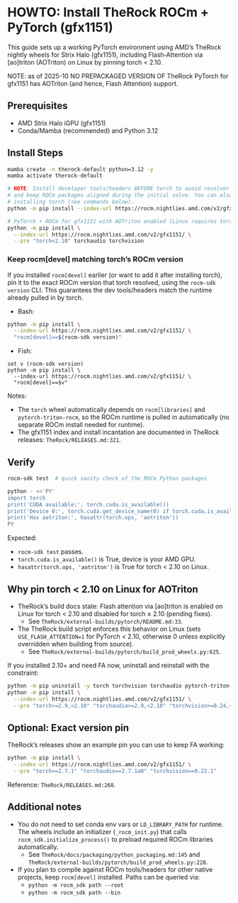 # HOWTO: Install TheRock ROCm + PyTorch (gfx1151)

This guide sets up a working PyTorch environment using AMD’s TheRock nightly wheels for Strix Halo (gfx1151), including Flash‑Attention via [ao]triton (AOTriton) on Linux by pinning torch < 2.10.

NOTE: as of 2025-10 NO PREPACKAGED VERSION OF TheRock PyTorch for gfx1151 has AOTriton (and hence, Flash Attention) support.

## Prerequisites

- AMD Strix Halo iGPU (gfx1151)
- Conda/Mamba (recommended) and Python 3.12

## Install Steps

```bash
mamba create -n therock-default python=3.12 -y
mamba activate therock-default

# NOTE: Install developer tools/headers BEFORE torch to avoid resolver backtracking
# and keep ROCm packages aligned during the initial solve. You can also pin after
# installing torch (see commands below).
python -m pip install --index-url https://rocm.nightlies.amd.com/v2/gfx1151/ "rocm[devel]"

# PyTorch + ROCm for gfx1151 with AOTriton enabled (Linux requires torch < 2.10)
python -m pip install \
  --index-url https://rocm.nightlies.amd.com/v2/gfx1151/ \
  --pre "torch<2.10" torchaudio torchvision
```

### Keep rocm[devel] matching torch’s ROCm version

If you installed `rocm[devel]` earlier (or want to add it after installing torch),
pin it to the exact ROCm version that torch resolved, using the `rocm-sdk version`
CLI. This guarantees the dev tools/headers match the runtime already pulled in by torch.

- Bash:

```bash
python -m pip install \
  --index-url https://rocm.nightlies.amd.com/v2/gfx1151/ \
  "rocm[devel]==$(rocm-sdk version)"
```

- Fish:

```fish
set v (rocm-sdk version)
python -m pip install \
  --index-url https://rocm.nightlies.amd.com/v2/gfx1151/ \
  "rocm[devel]==$v"
```

Notes:
- The `torch` wheel automatically depends on `rocm[libraries]` and `pytorch-triton-rocm`, so the ROCm runtime is pulled in automatically (no separate ROCm install needed for runtime).
- The gfx1151 index and install incantation are documented in TheRock releases: `TheRock/RELEASES.md:321`.

## Verify

```bash
rocm-sdk test  # quick sanity check of the ROCm Python packages

python - <<'PY'
import torch
print('CUDA available:', torch.cuda.is_available())
print('Device 0:', torch.cuda.get_device_name(0) if torch.cuda.is_available() else 'N/A')
print('Has aotriton:', hasattr(torch.ops, 'aotriton'))
PY
```

Expected:
- `rocm-sdk test` passes.
- `torch.cuda.is_available()` is True, device is your AMD GPU.
- `hasattr(torch.ops, 'aotriton')` is True for torch < 2.10 on Linux.

## Why pin torch < 2.10 on Linux for AOTriton

- TheRock’s build docs state: Flash attention via [ao]triton is enabled on Linux for torch < 2.10 and disabled for torch ≥ 2.10 (pending fixes).
  - See `TheRock/external-builds/pytorch/README.md:33`.
- The TheRock build script enforces this behavior on Linux (sets `USE_FLASH_ATTENTION=1` for PyTorch < 2.10, otherwise 0 unless explicitly overridden when building from source).
  - See `TheRock/external-builds/pytorch/build_prod_wheels.py:625`.

If you installed 2.10+ and need FA now, uninstall and reinstall with the constraint:

```bash
python -m pip uninstall -y torch torchvision torchaudio pytorch-triton-rocm
python -m pip install \
  --index-url https://rocm.nightlies.amd.com/v2/gfx1151/ \
  --pre "torch>=2.9,<2.10" "torchaudio>=2.9,<2.10" "torchvision>=0.24,<0.25"
```

## Optional: Exact version pin

TheRock’s releases show an example pin you can use to keep FA working:

```bash
python -m pip install \
  --index-url https://rocm.nightlies.amd.com/v2/gfx1151/ \
  --pre "torch==2.7.1" "torchaudio==2.7.1a0" "torchvision==0.22.1"
```

Reference: `TheRock/RELEASES.md:268`.

## Additional notes

- You do not need to set conda env vars or `LD_LIBRARY_PATH` for runtime. The wheels include an initializer (`_rocm_init.py`) that calls `rocm_sdk.initialize_process()` to preload required ROCm libraries automatically.
  - See `TheRock/docs/packaging/python_packaging.md:145` and `TheRock/external-builds/pytorch/build_prod_wheels.py:228`.
- If you plan to compile against ROCm tools/headers for other native projects, keep `rocm[devel]` installed. Paths can be queried via:
  - `python -m rocm_sdk path --root`
  - `python -m rocm_sdk path --bin`
